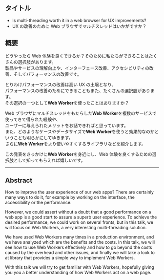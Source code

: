 ## タイトル

- Is multi-threading worth it in a web browser for UX improvements?
- UX の改善のために Web ブラウザでマルチスレッドはいかがですか？

## 概要

どうやったら Web 体験を良くできるか？そのために私たちができることはたくさんの選択肢があります。  
製品やサービスの理解向上や、インターフェース改善、アクセシビリティの改善、そしてパフォーマンスの改善です。

とりわけパフォーマンスの改善は高い UX の土壌となり、  
パフォーマンスの改善のためにできることもまた、たくさんの選択肢があります。  
その選択の一つとして**Web Worker**を使ったことはありますか？

Web ブラウザにマルチスレッドをもたらした**Web Worker**を複数のサービスで使ってきて得られた経験や、  
ユーザーに与えられたメリットをお話できればと思っています。  
また、どのようなケースやデータサイズで**Web Worker**を使うと効果的なのかということも明らかにしてゆきます。  
さらに**Web Worker**をより使いやすくするライブラリなどを紹介します。

この発表をきっかけに**Web Worker**を身近にし、Web 体験を良くするための選択肢として知ってもらえれば嬉しいです。

---

## Abstract

How to improve the user experience of our web apps? There are certainly many ways to do it, for example by working on the interface, the accessibility or the performance.

However, we could assert without a doubt that a good performance on a web app is a good start to assure a superb user experience.
To achieve the desired performance, we could work on several fronts, but in this talk, we will focus on Web Workers, a very interesting multi-threading solution.

We have used Web Workers many times in a production environment, and we have analyzed which are the benefits and the costs.
In this talk, we will see how to use Web Workers effectively and how to go beyond the costs caused by the overhead and other issues, and finally
we will take a look to at library that provides a simple way to implement Web Workers.

With this talk we will try to get familiar with Web Workers, hopefully giving you you a better understanding of how Web Workers act on a web page.
